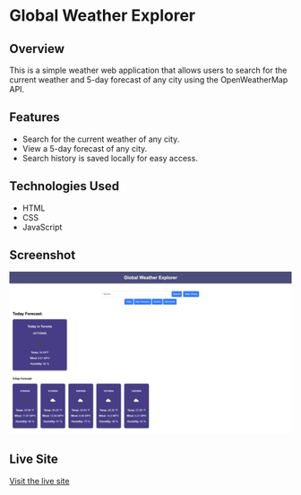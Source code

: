 # Global Weather Explorer

## Overview

This is a simple weather web application that allows users to search for the current weather and 5-day forecast of any city using the OpenWeatherMap API.

## Features

- Search for the current weather of any city.
- View a 5-day forecast of any city.
- Search history is saved locally for easy access.

## Technologies Used

- HTML
- CSS
- JavaScript

## Screenshot

![Global Weather Explorer Screenshot](./Assets/1.%20Images/Screenshot.png)

## Live Site

[Visit the live site](https://piattie.github.io/Global-Weather-Explorer/)
